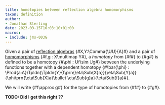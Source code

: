 ```yaml
---
title: homotopies between reflection algebra homomorphisms
taxon: definition
author:
- Jonathan Sterling
date: 2023-03-15T16:03:10+01:00
macros:
- include: jms-003G
---
```


Given a pair of [reflection algebras](jms-003O) {#X,Y:\Comma{\UU}{A}#} and a pair of [homomorphisms](jms-003O) {#f,g : X\multimap Y#}, a *homotopy* from {#f#} to {#g#} is defined to be a homotopy {#\phi : Uf\sim Ug#} between the underlying functions together with a dependent homotopy {#\bar{\phi} : \Prod{a:A}\TpIdn{\TpIdn{Y}{f\prn{\eta\Sub{X}a}}{\eta\Sub{Y}a}}{\phi\prn{\eta\Sub{X}a}\bullet \eta\Sub{g}a}{\eta\Sub{f}a}#}.

We will write {#f\approx g#} for the type of homotopies from {#f#} to {#g#}.

**TODO: Did I get this right ??**
